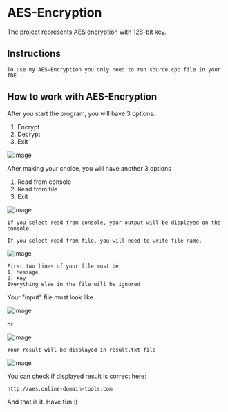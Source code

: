 # AES-Encryption
The project represents AES encryption with 128-bit key.

## Instructions
```
To use my AES-Encryption you only need to run source.cpp file in your IDE
```
## How to work with AES-Encryption
After you start the program, you will have 3 options.
1. Encrypt
2. Decrypt
3. Exit

![image](https://github.com/TugayKafa/AES-Encryption/assets/86955459/f04c90ad-395b-4df1-ae1e-0a20cce60a68)

After making your choice, you will have another 3 options
1. Read from console
2. Read from file
3. Exit

![image](https://github.com/TugayKafa/AES-Encryption/assets/86955459/fae9e585-370b-4126-94a9-747fd8921c6a)

```
If you select read from console, your output will be displayed on the console.
```

```
If you select read from file, you will need to write file name.
```

![image](https://github.com/TugayKafa/AES-Encryption/assets/86955459/a4fe5066-9c59-429a-ac39-ff95a4f5ffcf)

```
First two lines of your file must be
1. Message
2. Key
Everything else in the file will be ignored
```
Your "input" file must look like

![image](https://github.com/TugayKafa/AES-Encryption/assets/86955459/058b7f31-1f01-4138-b9d4-1d11ff3d85c6)

or

![image](https://github.com/TugayKafa/AES-Encryption/assets/86955459/e514cbc3-63c0-4811-a8ef-9e882384e2f2)

```
Your result will be displayed in result.txt file
```

![image](https://github.com/TugayKafa/AES-Encryption/assets/86955459/1387b3ff-b731-4a42-b461-678f99d65993)

You can check if displayed result is correct here:
```
http://aes.online-domain-tools.com
```

And that is it. Have fun :)
